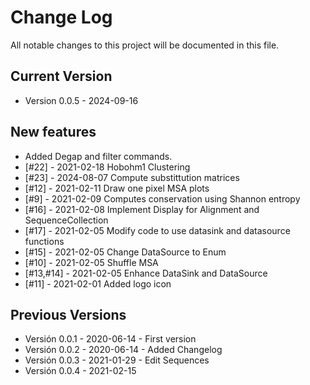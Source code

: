 # Change Log

All notable changes to this project will be documented in this file.

## Current Version

- Version 0.0.5 - 2024-09-16

## New features

- Added Degap and filter commands.
- [#22] - 2021-02-18 Hobohm1 Clustering
- [#23] - 2024-08-07 Compute substittution matrices
- [#12] - 2021-02-11 Draw one pixel MSA plots
- [#9] - 2021-02-09 Computes conservation using Shannon entropy
- [#16] - 2021-02-08 Implement Display for Alignment and SequenceCollection
- [#17] - 2021-02-05 Modify code to use datasink and datasource functions
- [#15] - 2021-02-05 Change DataSource to Enum
- [#10] - 2021-02-05 Shuffle MSA
- [#13,#14] - 2021-02-05 Enhance DataSink and DataSource
- [#11] - 2021-02-01 Added logo icon

## Previous Versions

- Versión 0.0.1 - 2020-06-14 - First version
- Versión 0.0.2 - 2020-06-14 - Added Changelog
- Versión 0.0.3 - 2021-01-29 - Edit Sequences
- Versión 0.0.4 - 2021-02-15
